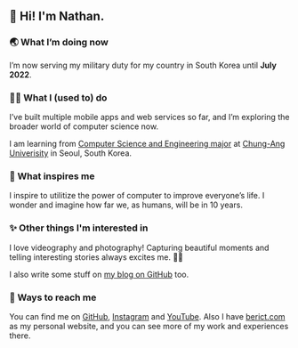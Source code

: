 ## 👋 Hi! I'm Nathan.

### 🌏 What I’m doing now

I’m now serving my military duty for my country in South Korea until **July 2022**.

### 👨‍💻 What I (used to) do

I’ve built multiple mobile apps and web services so far, and I’m exploring the broader world of computer science now.

I am learning from [Computer Science and Engineering major](https://cse.cau.ac.kr) at [Chung-Ang Univerisity](https://cau.ac.kr) in Seoul, South Korea.

### 🚀 What inspires me

I inspire to utilitize the power of computer to improve everyone’s life. I wonder and imagine how far we, as humans, will be in 10 years.

### ✨ Other things I'm interested in

I love videography and photography! Capturing beautiful moments and telling interesting stories always excites me. 🎥📸

I also write some stuff on [my blog on GitHub](https://ntcho.github.io) too.

### 🔭 Ways to reach me

You can find me on [GitHub](https://github.com/ntcho), [Instagram](https://instagram.com/nt.cho) and [YouTube](https://youtube.com/nathancho). Also I have [berict.com](https://berict.com) as my personal website, and you can see more of my work and experiences there.
